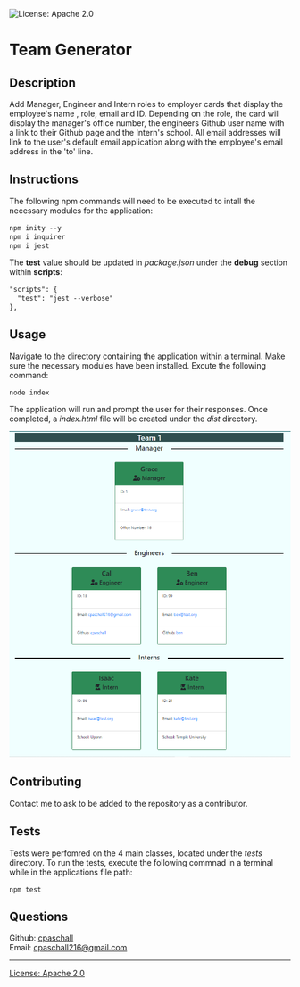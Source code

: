 
  ![License: Apache 2.0](https://img.shields.io/badge/License-Apache_2.0-blue.svg)

  # Team Generator

  ## Description
  Add Manager, Engineer and Intern roles to employer cards that display the employee's name , role, email and ID.  Depending on the role, the card will display the manager's office number, the engineers Github user name with a link to their Github page and the Intern's school.  All email addresses will link to the user's default email application along with the employee's email address in the 'to' line. 

  ## Instructions
  The following npm commands will need to be executed to intall the necessary modules for the application: 
  ```
  npm inity --y  
  npm i inquirer
  npm i jest
  ```
  The **test** value should be updated in *package.json* under the **debug** section within **scripts**:
  ```
  "scripts": {
    "test": "jest --verbose"
  },
  ```

  ## Usage
  Navigate to the directory containing the application within a terminal.  Make sure the necessary modules have been installed.  Excute the following command:
  ```
  node index
  ```
  The application will run and prompt the user for their responses.  Once completed, a *index.html* file will be created under the *dist* directory.
  
  ![Team Profile Generator](./images/Capture.PNG)

  ## Contributing
  Contact me to ask to be added to the repository as a contributor.

  ## Tests
  Tests were perfomred on the 4 main classes, located under the *_tests_* directory. To run the tests, execute the following commnad in a terminal while in the applications file path: 
  ```
  npm test
  ```

  ## Questions
  Github: [cpaschall](https://github.com/cpaschall)
  <br>
  Email: cpaschall216@gmail.com

  ---

  [License: Apache 2.0](https://opensource.org/licenses/Apache-2.0)
 
  